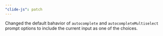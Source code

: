 ```yaml
---
"clide-js": patch
---
```


Changed the default bahavior of `autocomplete` and `autocompleteMultiselect` prompt options to include the current input as one of the choices.
